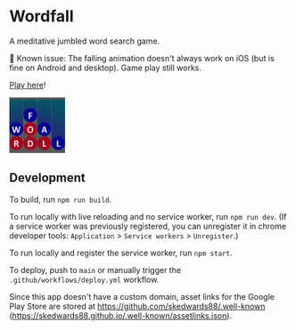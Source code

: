# Wordfall

A meditative jumbled word search game.

:construction: Known issue: The falling animation doesn't always work on iOS (but is fine on Android and desktop). Game play still works.

[Play here](https://skedwards88.github.io/wordfall/)!

<img src="src/images/icon_512.png" alt="Favicon of the wordfall game" width="100"/>

## Development

To build, run `npm run build`.

To run locally with live reloading and no service worker, run `npm run dev`. (If a service worker was previously registered, you can unregister it in chrome developer tools: `Application` > `Service workers` > `Unregister`.)

To run locally and register the service worker, run `npm start`.

To deploy, push to `main` or manually trigger the `.github/workflows/deploy.yml` workflow.

Since this app doesn't have a custom domain, asset links for the Google Play Store are stored at https://github.com/skedwards88/.well-known (https://skedwards88.github.io/.well-known/assetlinks.json).
